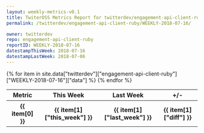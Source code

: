 ```yaml
---
layout: weekly-metrics-v0.1
title: TwiterOSS Metrics Report for twitterdev/engagement-api-client-ruby | WEEKLY-2018-07-16
permalink: /twitterdev/engagement-api-client-ruby/WEEKLY-2018-07-16/

owner: twitterdev
repo: engagement-api-client-ruby
reportID: WEEKLY-2018-07-16
datestampThisWeek: 2018-07-16
datestampLastWeek: 2018-07-06
---
```


<table style="width: 100%">
    <tr>
        <th>Metric</th>
        <th>This Week</th>
        <th>Last Week</th>
        <th>+/-</th>
    </tr>
    {% for item in site.data["twitterdev"]["engagement-api-client-ruby"]["WEEKLY-2018-07-16"]["data"] %}
    <tr>
        <th>{{ item[0] }}</th>
        <th>{{ item[1]["this_week"] }}</th>
        <th>{{ item[1]["last_week"] }}</th>
        <th>{{ item[1]["diff"] }}</th>
    </tr>
    {% endfor %}
</table>

